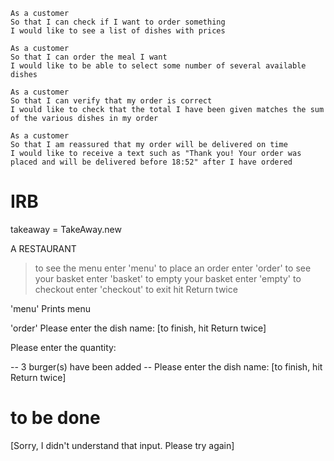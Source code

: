 ```
As a customer
So that I can check if I want to order something
I would like to see a list of dishes with prices

As a customer
So that I can order the meal I want
I would like to be able to select some number of several available dishes

As a customer
So that I can verify that my order is correct
I would like to check that the total I have been given matches the sum of the various dishes in my order

As a customer
So that I am reassured that my order will be delivered on time
I would like to receive a text such as "Thank you! Your order was placed and will be delivered before 18:52" after I have ordered
```
# IRB

takeaway = TakeAway.new

A RESTAURANT
> to see the menu enter          'menu'
> to place an order enter       'order'
> to see your basket enter     'basket'
> to empty your basket enter    'empty'
> to checkout enter          'checkout'
> to exit hit Return twice

'menu'
Prints menu

'order'
Please enter the dish name:
[to finish, hit Return twice]

Please enter the quantity:

-- 3 burger(s) have been added --
Please enter the dish name:
[to finish, hit Return twice]

# to be done
[Sorry, I didn't understand that input. Please try again] 